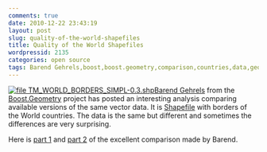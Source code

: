 ```yaml
---
comments: true
date: 2010-12-22 23:43:19
layout: post
slug: quality-of-the-world-shapefiles
title: Quality of the World Shapefiles
wordpressid: 2135
categories: open source
tags: Barend Gehrels,boost,boost.geometry,comparison,countries,data,geodate,ggl,shapefile,vector,world
---
```


[![file TM_WORLD_BORDERS_SIMPL-0.3.shp](http://lh3.ggpht.com/_6zrdK5O_LIg/TP_-VzMsgzI/AAAAAAAABYY/-q_C3OAFUX8/world5b.gif)](http://barendgehrels.blogspot.com/2010/12/free-shapefile-of-countries-of-world.html)[Barend Gehrels](http://barendgehrels.blogspot.com) from the [Boost.Geometry](http://trac.osgeo.org/ggl) project has posted an interesting analysis comparing available versions of the same vector data. It is [Shapefile](http://en.wikipedia.org/wiki/Shapefile) with borders of the World countries. The data is the same but different and sometimes the differences are very surprising.





Here is [part 1](http://barendgehrels.blogspot.com/2010/12/free-shapefile-of-countries-of-world.html) and [part 2](http://barendgehrels.blogspot.com/2010/12/free-shapefiles-of-of-world-2.html) of the excellent comparison made by Barend.
